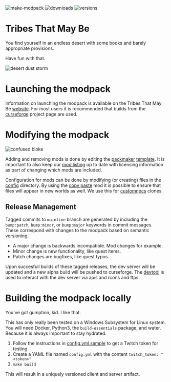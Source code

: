 ![make-modpack](https://github.com/tribesthatmaybe/modpack/workflows/make-modpack/badge.svg) ![downloads](http://cf.way2muchnoise.eu/395107.svg) ![versions](http://cf.way2muchnoise.eu/versions/395107.svg)

# Tribes That May Be

You find yourself in an endless desert with some books and barely appropriate provisions.

Have fun with that.

![desert dust storm](https://github.com/tribesthatmaybe/modpack/blob/mainline/images/ttmb_dust.jpg)

# Launching the modpack

Information on launching the modpack is available on the Tribes That May Be [website](https://tribesthatmay.be/pages/playing.html). For most users it is recommended that builds from the [curseforge](https://www.curseforge.com/minecraft/modpacks/tribes-that-may-be) project page are used.

# Modifying the modpack

![confused bloke](https://i.imgur.com/aSqWoNb.png)

Adding and removing mods is done by editing the [packmaker](https://packmaker.readthedocs.io/en/stable/) [template](templates/packmaker.yml.j2). It is important to also keep our [mod listing](blob/mainline/docs/mods.md) up to date with licensing information as part of changing which mods are included.

Configuration for mods can be done by modifying (or creating) files in the [config](tree/mainline/src/config) directory. By using the [copy paste](https://www.curseforge.com/minecraft/mc-mods/copy-paste) mod it is possible to ensure that files will appear in new worlds as well. We use this for [customnpcs](http://www.kodevelopment.nl/minecraft/customnpcs) clones.

## Release Management

Tagged commits to `mainline` branch are generated by including the `bump:patch`, `bump:minor`, or `bump:major` keywords in commit messages. These correspond with changes to the modpack based on semantic versioning.

* A major change is backwards incompatible. Mod changes for example.
* Minor change is new functionality, like quest items.
* Patch changes are bugfixes, like quest typos.

Upon succesfull builds of these tagged releases, the dev server will be updated and a new alpha build will be pushed to curseforge. The [devtool](devtool/devtool.py) is used to interact with the dev server via apis and rcons and ftps.

# Building the modpack locally

You've got gumption, kid. I like that.

This has only really been tested on a Windows Subsystem for Linux system. You will need Docker, Python3, the `build-essentials` package, and water. Because it is always important to stay hydrated.

 1. Follow the instructions in [config.yml.sample](./config.yml.sample) to get a Twitch token for testing
 2. Create a YAML file named `config.yml` with the content `twitch_token: "<token>"`
 3. `make build`

This will result in a uniquely versioned client and server artifact.
